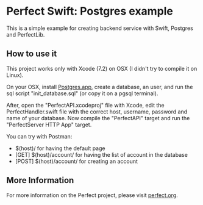# Perfect Swift: Postgres example
This is a simple example for creating backend service with Swift, Postgres and PerfectLib.

## How to use it
This project works only with Xcode (7.2) on OSX (I didn't try to compile it on Linux).

On your OSX, install [Postgres.app](http://postgresapp.com), create a database, an user, and run the sql script "init_database.sql" (or copy it on a pgsql terminal).

After, open the "PerfectAPI.xcodeproj" file with Xcode, edit the PerfectHandler.swift file with the correct host, username, password and name of your database. Now compile the "PerfectAPI" target and run the "PerfectServer HTTP App" target.

You can try with Postman:
*  $(host)/ for having the default page
*  [GET] $(host)/account/ for having the list of account in the database
*  [POST] $(host)/account/ for creating an account

## More Information
For more information on the Perfect project, please visit [perfect.org](http://perfect.org).